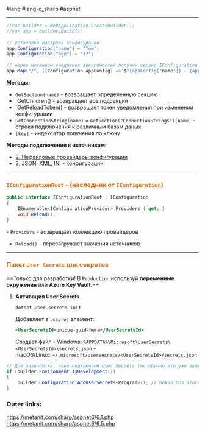 #lang #lang-c_sharp #aspnet

---
```csharp
//var builder = WebApplication.CreateBuilder();
//var app = builder.Build();
 
// установка настроек конфигурации
app.Configuration["name"] = "Tom";
app.Configuration["age"] = "37";
 
// через механизм внедрения зависимостей получим сервис IConfiguration
app.Map("/", (IConfiguration appConfig) => $"{appConfig["name"]} - {appConfig["age"]}");
```

**Методы:**
- `GetSection(name)` - возвращает определенную секцию
- `GetChildren() - возвращает все подсекции
- `GetReloadToken() - возвращает токен уведомления при изменении конфигурации
- `GetConnectionString(name)` = `GetSection("ConnectionStrings")[name]` - строки подключения к различным базам даных
- `[key]` - индексатор получения по ключу

**Методы подключения к источникам:**
- [2. Нефайловые провайдеры конфигурации](2.%20Frameworks/С-sharp%20-%20ASP.NET/ASP.NET%20Core/5.%20Конфигурация/2.%20Нефайловые%20провайдеры%20конфигурации.md)
- [3. JSON, XML, INI - конфигурации](2.%20Frameworks/С-sharp%20-%20ASP.NET/ASP.NET%20Core/5.%20Конфигурация/3.%20JSON,%20XML,%20INI%20-%20конфигурации.md)


---
### <font color="#e36c09">`IConfigurationRoot` - (наследник от `IConfiguration`)</font>

```csharp
public interface IConfigurationRoot : IConfiguration
{
    IEnumerable<IConfigurationProvider> Providers { get; }
    void Reload();
}
```
- `Providers` - возвращает коллекцию провайдеров
- `Reload()` - перезагружает значения источников

---
### <font color="#e36c09">Пакет `User Secrets` для секретов</font>
==Только для разработки! В `Production` используй **переменные окружения** или **Azure Key Vault**.==
1. **Активация User Secrets**
	```
	dotnet user-secrets init
	```
	Добавляет в `.csproj` элемент:
	```xml
	<UserSecretsId>unique-guid-here</UserSecretsId>
	```
	Создает файл 
		- Windows: `%APPDATA%\Microsoft\UserSecrets\<UserSecretsId>\secrets.json`
		- macOS/Linux: `~/.microsoft/usersecrets/<UserSecretsId>/secrets.json`


```csharp
// Для разработки: явно подключаем User Secrets (но обычно это уже включено)
if (builder.Environment.IsDevelopment())
{
    builder.Configuration.AddUserSecrets<Program>(); // Можно без этого, если UserSecretsId есть в .csproj
}
```


### Outer links:
https://metanit.com/sharp/aspnet6/6.1.php
https://metanit.com/sharp/aspnet6/6.5.php